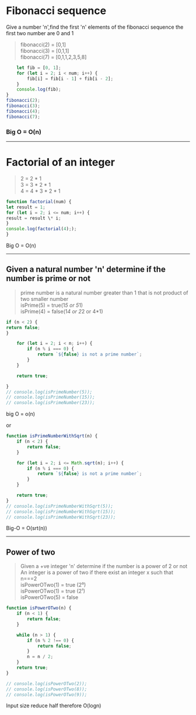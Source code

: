 # Fibonacci sequence

Give a number 'n',find the first 'n' elements of the fibonacci sequence
the first two number are 0 and 1

> fibonacci(2) = [0,1] <br>
> fibonacci(3) = [0,1,1] <br>
> fibonacci(7) = [0,1,1,2,3,5,8]

```js function fibonacci(num) {
    let fib = [0, 1];
    for (let i = 2; i < num; i++) {
        fib[i] = fib[i - 1] + fib[i - 2];
    }
    console.log(fib);
}
fibonacci(2);
fibonacci(3);
fibonacci(4);
fibonacci(7);
```

### Big O = O(n)

---

# Factorial of an integer

> 2 = 2 \* 1 <br>
> 3 = 3 \* 2 \* 1 <br>
> 4 = 4 \* 3 \* 2 \* 1 <br>

```js
function factorial(num) {
let result = 1;
for (let i = 2; i <= num; i++) {
result = result \* i;
}
console.log(factorial(4););
}
```

Big O = O(n)

---

## Given a natural number 'n' determine if the number is prime or not

> prime number is a natural number greater than 1 that is not product of two smaller number <br>
> isPrime(5) = true(1*5 or 5*1) <br>
> isPrime(4) = false(1*4 or 2*2 or 4\*1)

```js function isPrimeNumber(n) {
if (n < 2) {
return false;
}

    for (let i = 2; i < n; i++) {
        if (n % i === 0) {
            return `${false} is not a prime number`;
        }
    }

    return true;

}
// console.log(isPrimeNumber(5));
// console.log(isPrimeNumber(15));
// console.log(isPrimeNumber(23));
```

big O = o(n) <br>

or

```js
function isPrimeNumberWithSqrt(n) {
    if (n < 2) {
        return false;
    }

    for (let i = 2; i <= Math.sqrt(n); i++) {
        if (n % i === 0) {
            return `${false} is not a prime number`;
        }
    }

    return true;
}
// console.log(isPrimeNumberWithSqrt(5));
// console.log(isPrimeNumberWithSqrt(15));
// console.log(isPrimeNumberWithSqrt(23));
```

Big-O = O(srt(n))

---

## Power of two

> Given a +ve integer 'n' determine if the number is a power of 2 or not <br>
> An integer is a power of two if there exist an integer x such that n===2 <br>
> isPowerOTwo(1) = true (2⁰) <br>
> isPowerOTwo(1) = true (2¹) <br>
> isPowerOTwo(5) = false <br>

```js
function isPowerOTwo(n) {
    if (n < 1) {
        return false;
    }

    while (n > 1) {
        if (n % 2 !== 0) {
            return false;
        }
        n = n / 2;
    }
    return true;
}

// console.log(isPowerOTwo(2));
// console.log(isPowerOTwo(8));
// console.log(isPowerOTwo(9));
```

Input size reduce half therefore O(logn)
